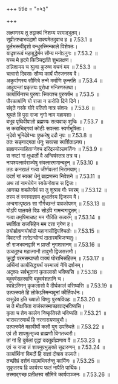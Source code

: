 +++
title = "०५३"

+++


  
लक्ष्मणस्य तु तद्वाक्यं निशम्य परमाद्भुतम्।  
सुप्रीतश्चाभवद्रामो वाक्यमेतदुवाच ह ॥ 7.53.1 ॥   
दुर्लभस्त्वीदृशो बन्धुरस्मिन्काले विशेषतः।  
यादृशस्त्वं महाबुद्धेर्मम सौम्य मनोऽनुगः ॥ 7.53.2 ॥   
यच्च मे हृदये किञ्चिद्वर्तते शुभलक्षण।  
तन्निशामय च श्रुत्वा कुरुष्व वचनं मम ॥ 7.53.3 ॥   
चत्वारो दिवसाः सौम्य कार्यं पौरजनस्य वै।  
अकुर्वाणस्य सौमित्रे तन्मे मर्माणि कृन्तति ॥ 7.53.4 ॥   
आहूयन्तां प्रकृतयः पुरोधा मन्त्रिणस्तथा।  
कार्यार्थिनश्च पुरुषाः स्त्रियश्च पुरुषर्षभ ॥ 7.53.5 ॥   
पौरकार्याणि यो राजा न करोति दिने दिने।  
संवृते नरके घोरे पतितो नात्र संशयः ॥ 7.53.6 ॥   
श्रूयते हि पुरा राजा नृगो नाम महायशाः।  
बभूव पृथिवीपालो ब्रह्मण्यः सत्यवाक् शुचिः ॥ 7.53.7 ॥   
स कदाचिद्गवां कोटीः सवत्साः स्वर्णभूषिताः।  
नृदेवो भूमिदेवेभ्यः पुष्करेषु ददौ नृपः ॥ 7.53.8 ॥   
ततः सङ्गाद्गता धेनुः सवत्सा स्पर्शिताऽनघ।  
ब्राह्मणस्याहिताग्नेश्च दरिद्रस्योञ्छवर्तिनः ॥ 7.53.9 ॥   
स नष्टां गां क्षुधार्तो वै अन्विषंस्तत्र तत्र च।  
नापश्यत्सर्वराज्येषु संवत्सरगणान्बहून् ॥ 7.53.10 ॥   
ततः कनखलं गत्वा जीर्णवत्सां निरामयाम्।  
ददर्श गां स्वकां धेनुं ब्राह्मणस्य निवेशने ॥ 7.53.11 ॥   
अथ तां नामधेयेन स्वकेनोवाच स द्विजः।  
आगच्छ शबलेत्येवं सा तु शुश्राव गौः स्वरम् ॥ 7.53.12 ॥   
तस्य तं स्वरमाज्ञाय क्षुधार्तस्य द्विजस्य वै।  
अन्वगात्पृष्ठतः सा गौर्गच्छन्तं पावकोपमम् ॥ 7.53.13 ॥   
योऽपि पालयते विप्रः सोऽपि गामन्वगाद्द्रुतम्।  
गत्वा तमृषिमाचष्ट मम गौरिति सत्वरम् ॥ 7.53.14 ॥   
स्पर्शिता राजसिंहेन मम दत्ता नृगेण ह।  
तयोर्ब्राह्मणयोर्वादो महानासीद्विपश्चितोः ॥ 7.53.15 ॥   
विवदन्तौ ततोऽन्योन्यं दातारमभिजग्मतुः।  
तौ राजभवनद्वारि न प्राप्तौ नृगशासनम् ॥ 7.53.16 ॥   
ऊचतुश्च महात्मानौ तावुभौ द्विजसत्तमौ।  
क्रुद्धौ परमसम्प्राप्तौ वाक्यं घोराभिसंहितम् ॥ 7.53.17 ॥   
अर्थिनां कार्यसिद्ध्यर्थं यस्मात्त्वं नैषि दर्शनम्।  
अदृश्यः सर्वभूतानां कृकलासो भविष्यसि ॥ 7.53.18 ॥   
बहुवर्षसहस्राणि बहुवर्षशतानि च।  
श्वभ्रेऽस्मिन् कृकलासो वै दीर्घकालं वसिष्यसि ॥ 7.53.19 ॥   
उत्पत्स्यते हि लोकेऽस्मिन्यदूनां कीर्तिवर्धनः।  
वासुदेव इति ख्यातो विष्णुः पुरुषविग्रहः ॥ 7.53.20 ॥   
स ते मोक्षयिता राजंस्तस्माच्छापाद्भविष्यसि।  
कृता च तेन कालेन निष्कृतिस्ते भविष्यति ॥ 7.53.21 ॥   
भारावतरणार्थं हि नरनारायणावुभौ।  
उत्पत्स्येते महावीर्यौ कलौ युग उपस्थिते ॥ 7.53.22 ॥   
एवं तौ शापमुत्सृज्य ब्राह्मणौ विगतज्वरौ।  
तां गां हि दुर्बलां वृद्धां ददतुर्ब्राह्मणाय वै ॥ 7.53.23 ॥   
एवं स राजा तं शापमुपभुङ्क्ते सुदारुणम् ॥ 7.53.24 ॥   
कार्यार्थिनां विमर्दो हि राज्ञां दोषाय कल्पते।  
तच्छीघ्रं दर्शनं मह्यमभिवर्तन्तु कार्यिणः ॥ 7.53.25 ॥   
सुकृतस्य हि कार्यस्य फलं नापैति पार्थिवः।  
तस्माद्गच्छ प्रतीक्षस्व सौमित्रे कार्यवाञ्जनः ॥ 7.53.26 ॥   

